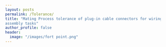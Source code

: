 ```yaml
---
layout: posts
permalink: /Tolerance/
title: "Mating Process tolerance of plug-in cable connectors for wiring harness
assembly tasks"
author_profile: false
header:
  image: "/images/fort point.png"
---
```


